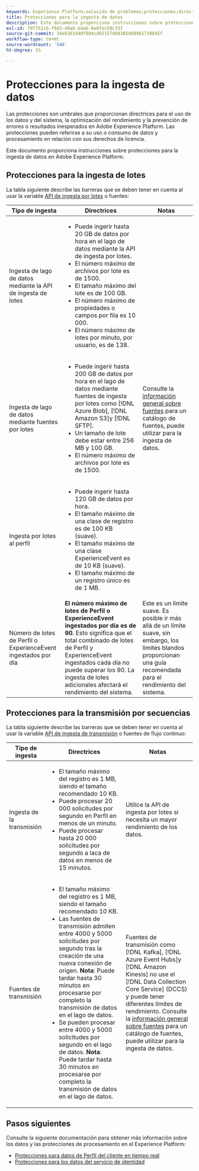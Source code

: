 ```yaml
---
keywords: Experience Platform;solución de problemas;protecciones;directrices;
title: Protecciones para la ingesta de datos
description: Este documento proporciona instrucciones sobre protecciones para la ingesta de datos en Adobe Experience Platform
exl-id: f07751cb-f9d3-49ab-bda6-8e6fec59c337
source-git-commit: 34e0381d40f884cd92157d08385d889b1739845f
workflow-type: tm+mt
source-wordcount: '546'
ht-degree: 1%

---
```


# Protecciones para la ingesta de datos

Las protecciones son umbrales que proporcionan directrices para el uso de los datos y del sistema, la optimización del rendimiento y la prevención de errores o resultados inesperados en Adobe Experience Platform. Las protecciones pueden referirse a su uso o consumo de datos y procesamiento en relación con sus derechos de licencia.

Este documento proporciona instrucciones sobre protecciones para la ingesta de datos en Adobe Experience Platform.

## Protecciones para la ingesta de lotes

La tabla siguiente describe las barreras que se deben tener en cuenta al usar la variable [API de ingesta por lotes](./batch-ingestion/overview.md) o fuentes:

| Tipo de ingesta | Directrices | Notas |
| --- | --- | --- |
| Ingesta de lago de datos mediante la API de ingesta de lotes | <ul><li>Puede ingerir hasta 20 GB de datos por hora en el lago de datos mediante la API de ingesta por lotes.</li><li>El número máximo de archivos por lote es de 1500.</li><li>El tamaño máximo del lote es de 100 GB.</li><li>El número máximo de propiedades o campos por fila es 10 000.</li><li>El número máximo de lotes por minuto, por usuario, es de 138.</li></ul> |
| Ingesta de lago de datos mediante fuentes por lotes | <ul><li>Puede ingerir hasta 200 GB de datos por hora en el lago de datos mediante fuentes de ingesta por lotes como [!DNL Azure Blob], [!DNL Amazon S3]y [!DNL SFTP].</li><li>Un tamaño de lote debe estar entre 256 MB y 100 GB.</li><li>El número máximo de archivos por lote es de 1500.</li></ul> | Consulte la [información general sobre fuentes](../sources/home.md) para un catálogo de fuentes, puede utilizar para la ingesta de datos. |
| Ingesta por lotes al perfil | <ul><li>Puede ingerir hasta 120 GB de datos por hora.</li><li>El tamaño máximo de una clase de registro es de 100 KB (suave).</li><li>El tamaño máximo de una clase ExperienceEvent es de 10 KB (suave).</li><li>El tamaño máximo de un registro único es de 1 MB.</li></ul> |
| Número de lotes de Perfil o ExperienceEvent ingestados por día | **El número máximo de lotes de Perfil o ExperienceEvent ingestados por día es de 90.** Esto significa que el total combinado de lotes de Perfil y ExperienceEvent ingestados cada día no puede superar los 90. La ingesta de lotes adicionales afectará el rendimiento del sistema. | Este es un límite suave. Es posible ir más allá de un límite suave, sin embargo, los límites blandos proporcionan una guía recomendada para el rendimiento del sistema. |

## Protecciones para la transmisión por secuencias

La tabla siguiente describe las barreras que se deben tener en cuenta al usar la variable [API de ingesta de transmisión](./streaming-ingestion/overview.md) o fuentes de flujo continuo:

| Tipo de ingesta | Directrices | Notas |
| --- | --- | --- |
| Ingesta de la transmisión | <ul><li>El tamaño máximo del registro es 1 MB, siendo el tamaño recomendado 10 KB.</li><li>Puede procesar 20 000 solicitudes por segundo en Perfil en menos de un minuto.</li><li>Puede procesar hasta 20 000 solicitudes por segundo a laca de datos en menos de 15 minutos.</li></ul> | Utilice la API de ingesta por lotes si necesita un mayor rendimiento de los datos. |
| Fuentes de transmisión | <ul><li>El tamaño máximo del registro es 1 MB, siendo el tamaño recomendado 10 KB.</li><li>Las fuentes de transmisión admiten entre 4000 y 5000 solicitudes por segundo tras la creación de una nueva conexión de origen. **Nota**: Puede tardar hasta 30 minutos en procesarse por completo la transmisión de datos en el lago de datos.</li><li>Se pueden procesar entre 4000 y 5000 solicitudes por segundo en el lago de datos. **Nota**: Puede tardar hasta 30 minutos en procesarse por completo la transmisión de datos en el lago de datos.</li></ul> | Fuentes de transmisión como [!DNL Kafka], [!DNL Azure Event Hubs]y [!DNL Amazon Kinesis] no use el [!DNL Data Collection Core Service] (DCCS) y puede tener diferentes límites de rendimiento. Consulte la [información general sobre fuentes](../sources/home.md) para un catálogo de fuentes, puede utilizar para la ingesta de datos. |

## Pasos siguientes

Consulte la siguiente documentación para obtener más información sobre los datos y las protecciones de procesamiento en el Experience Platform:

* [Protecciones para datos de Perfil del cliente en tiempo real](../profile/guardrails.md)
* [Protecciones para los datos del servicio de identidad](../identity-service/guardrails.md)
